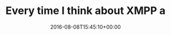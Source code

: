---
retweeted: false
source: <a href="https://about.twitter.com/products/tweetdeck" rel="nofollow">TweetDeck</a>
entities:
  user_mentions: []
  urls: []
  symbols: []
  media:
  - expanded_url: https://twitter.com/bascht/status/762676029936787457/photo/1
    indices:
    - '97'
    - '120'
    url: https://t.co/tAN3O0aoQ4
    media_url: http://pbs.twimg.com/media/CpWRyDTWgAAulYi.jpg
    id_str: '762676000975126528'
    id: '762676000975126528'
    media_url_https: https://pbs.twimg.com/media/CpWRyDTWgAAulYi.jpg
    sizes:
      thumb:
        w: '58'
        h: '58'
        resize: crop
      large:
        w: '1142'
        h: '58'
        resize: fit
      medium:
        w: '1142'
        h: '58'
        resize: fit
      small:
        w: '680'
        h: '35'
        resize: fit
    type: photo
    display_url: pic.twitter.com/tAN3O0aoQ4
  hashtags: []
display_text_range:
- '0'
- '120'
favorite_count: '2'
id_str: '762676029936787457'
truncated: false
retweet_count: '0'
id: '762676029936787457'
possibly_sensitive: false
created_at: Mon Aug 08 15:45:10 +0000 2016
favorited: false
full_text: Every time I think about XMPP and open standards in messaging, this tab
  bar grows a bit further.
lang: en
extended_entities:
  media:
  - expanded_url: https://twitter.com/bascht/status/762676029936787457/photo/1
    indices:
    - '97'
    - '120'
    url: https://t.co/tAN3O0aoQ4
    media_url: http://pbs.twimg.com/media/CpWRyDTWgAAulYi.jpg
    id_str: '762676000975126528'
    id: '762676000975126528'
    media_url_https: https://pbs.twimg.com/media/CpWRyDTWgAAulYi.jpg
    sizes:
      thumb:
        w: '58'
        h: '58'
        resize: crop
      large:
        w: '1142'
        h: '58'
        resize: fit
      medium:
        w: '1142'
        h: '58'
        resize: fit
      small:
        w: '680'
        h: '35'
        resize: fit
    type: photo
    display_url: pic.twitter.com/tAN3O0aoQ4
tags:
- pesos:twitter
date: '2016-08-08T15:45:10+00:00'
src: https://twitter.com/bascht/status/762676029936787457
original_url: https://twitter.com/bascht/status/762676029936787457
type: twitter_tweet
media_url: https://img.bascht.com/twitter/pbs.twimg.com/media/CpWRyDTWgAAulYi.jpg
text: Every time I think about XMPP and open standards in messaging, this tab bar
  grows a bit further.
title: Every time I think about XMPP a

---